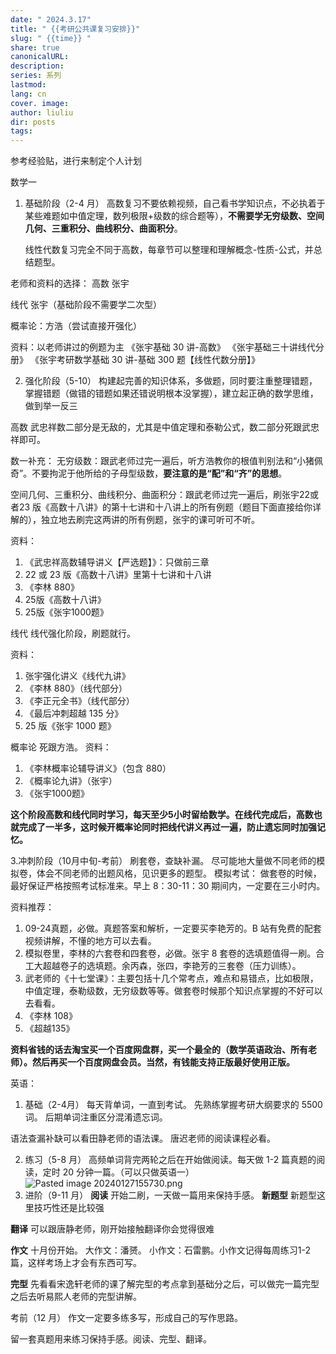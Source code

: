 ```yaml
---
date: " 2024.3.17"
title: " {{考研公共课复习安排}}"
slug: " {{time}} "
share: true
canonicalURL: 
description: 
series: 系列
lastmod: 
lang: cn
cover. image: 
author: liuliu
dir: posts
tags: 
---
```



参考经验贴，进行来制定个人计划

数学一
1. 基础阶段（2-4 月）
	 高数复习不要依赖视频，自己看书学知识点，不必执着于某些难题如中值定理，数列极限+级数的综合题等），**不需要学无穷级数、空间几何、三重积分、曲线积分、曲面积分**。
	 	 
	 线性代数复习完全不同于高数，每章节可以整理和理解概念-性质-公式，并总结题型。
	  

老师和资料的选择：
高数
	张宇

线代
	张宇（基础阶段不需要学二次型）

概率论：方浩（尝试直接开强化）

资料：以老师讲过的例题为主
《张宇基础 30 讲-高数》
《张宇基础三十讲线代分册》
《张宇考研数学基础 30 讲-基础 300 题【线性代数分册】》



2. 强化阶段（5-10）
	构建起完善的知识体系，多做题，同时要注重整理错题，掌握错题（做错的错题如果还错说明根本没掌握），建立起正确的数学思维，做到举一反三
	
高数
	武忠祥数二部分是无敌的，尤其是中值定理和泰勒公式，数二部分死跟武忠祥即可。

数一补充：
无穷级数：跟武老师过完一遍后，听方浩教你的根值判别法和“小猪佩奇”。不要拘泥于他所给的子母型级数，**要注意的是“配”和“齐”的思想**。

空间几何、三重积分、曲线积分、曲面积分：跟武老师过完一遍后，刷张宇22或者23 版《高数十八讲》的第十七讲和十八讲上的所有例题（题目下面直接给你详解的），独立地去刷完这两讲的所有例题，张宇的课可听可不听。

资料：
1. 《武忠祥高数辅导讲义【严选题】》：只做前三章
2.   22 或 23 版《高数十八讲》里第十七讲和十八讲
3. 《李林 880》
4.  25版《高数十八讲》
5.  25版《张宇1000题》

线代
	线代强化阶段，刷题就行。

资料：
1.  张宇强化讲义《线代九讲》
2. 《李林 880》（线代部分）
3. 《李正元全书》（线代部分）
5. 《最后冲刺超越 135 分》
6.   25 版《张宇 1000 题》

概率论
	死跟方浩。
资料：
1. 《李林概率论辅导讲义》（包含 880）
2. 《概率论九讲》（张宇）
3. 《张宇1000题》

**这个阶段高数和线代同时学习，每天至少5小时留给数学。在线代完成后，高数也就完成了一半多，这时候开概率论同时把线代讲义再过一遍，防止遗忘同时加强记忆。**


 3.冲刺阶段（10月中旬-考前）
	刷套卷，查缺补漏。
	尽可能地大量做不同老师的模拟卷，体会不同老师的出题风格，见识更多的题型。
模拟考试：
做套卷的时候，最好保证严格按照考试标准来。早上 8：30-11：30 期间内，一定要在三小时内。

资料推荐：
1. 09-24真题，必做。真题答案和解析，一定要买李艳芳的。B 站有免费的配套视频讲解，不懂的地方可以去看。
2. 模拟卷里，李林的六套卷和四套卷，必做。张宇 8 套卷的选填题值得一刷。合工大超越卷子的选填题。余丙森，张四，李艳芳的三套卷（压力训练）。
3. 武老师的《十七堂课》：主要包括十几个常考点，难点和易错点，比如极限，中值定理，泰勒级数，无穷级数等等。做套卷时候那个知识点掌握的不好可以去看看。
4. 《李林 108》
5. 《超越135》

**资料省钱的话去淘宝买一个百度网盘群，买一个最全的（数学英语政治、所有老师）。然后再买一个百度网盘会员。当然，有钱能支持正版最好使用正版。**

英语：
1. 基础（2-4月）
	每天背单词，一直到考试。
	先熟练掌握考研大纲要求的 5500 词。
	后期单词注重区分混淆遗忘词。

语法查漏补缺可以看田静老师的语法课。
唐迟老师的阅读课程必看。

2. 练习（5-8 月）
高频单词背完两轮之后在开始做阅读。每天做 1-2 篇真题的阅读，定时 20 分钟一篇。（可以只做英语一）
![Pasted image 20240127155730.png](/images/Pasted%20image%2020240127155730.png)
3. 进阶（9-11 月）
**阅读**
开始二刷，一天做一篇用来保持手感。
**新题型**
新题型这里技巧性还是比较强

**翻译**
可以跟唐静老师，刚开始接触翻译你会觉得很难

**作文**
十月份开始。
大作文：潘赟。
小作文：石雷鹏。小作文记得每周练习1-2篇，这样考场上才会有东西可写。

**完型**
先看看宋逸轩老师的课了解完型的考点拿到基础分之后，可以做完一篇完型之后去听易熙人老师的完型讲解。

考前（12 月）
作文一定要多练多写，形成自己的写作思路。

留一套真题用来练习保持手感。阅读、完型、翻译。

